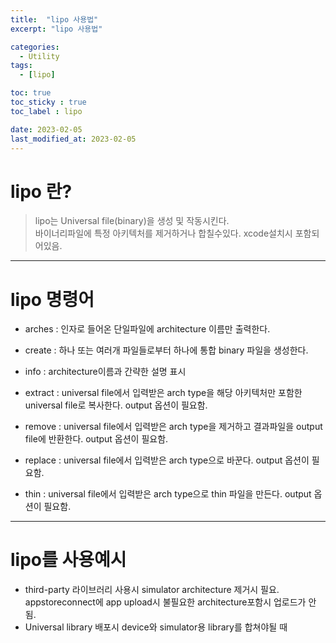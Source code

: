 ```yaml
---
title:  "lipo 사용법"
excerpt: "lipo 사용법"

categories:
  - Utility
tags:
  - [lipo]

toc: true
toc_sticky : true
toc_label : lipo

date: 2023-02-05
last_modified_at: 2023-02-05
---
```


# lipo 란?
> lipo는 Universal file(binary)을 생성 및 작동시킨다.  
> 바이너리파일에 특정 아키텍처를 제거하거나 합칠수있다. xcode설치시 포함되어있음.  

---  

# lipo 명령어

- arches : 인자로 들어온 단일파일에 architecture 이름만 출력한다.

- create : 하나 또는 여러개 파일들로부터 하나에 통합 binary 파일을 생성한다.

- info : architecture이름과 간략한 설명 표시

- extract : universal file에서 입력받은 arch type을 해당 아키텍처만 포함한 universal file로 복사한다. output 옵션이 필요함.

- remove : universal file에서 입력받은 arch type을 제거하고 결과파일을 output file에 반환한다. output 옵션이 필요함.

- replace : universal file에서 입력받은 arch type으로 바꾼다. output 옵션이 필요함.

- thin : universal file에서 입력받은 arch type으로 thin 파일을 만든다. output 옵션이 필요함.

---

# lipo를 사용예시

- third-party 라이브러리 사용시 simulator architecture 제거시 필요. appstoreconnect에 app upload시 불필요한 architecture포함시 업로드가 안됨.
- Universal library 배포시 device와 simulator용 library를 합쳐야될 때